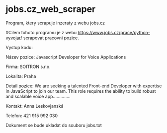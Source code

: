 # jobs.cz_web_scraper
Program, ktery scrapuje inzeraty z webu jobs.cz

#Cílem tohoto programu je z webu https://www.jobs.cz/prace/python-vyvojar/ scrapovat pracovni pozice.

Vystup kodu:

Název pozice: Javascript Developer for Voice Applications

Firma: SOITRON s.r.o.

Lokalita: Praha

Detail pozice:
  We are seeking a talented Front-end Developer with expertise in JavaScript to
  join our team. This role requires the ability to build robust and scalable
  voice app..............
  
Kontakt: Anna Leskovjanská

Telefon: 421 915 992 030

Dokument se bude ukladat do souboru jobs.txt



